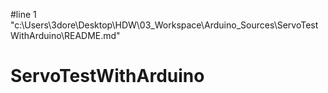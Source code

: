 #line 1 "c:\\Users\\3dore\\Desktop\\HDW\\03_Workspace\\Arduino_Sources\\ServoTestWithArduino\\README.md"
# ServoTestWithArduino